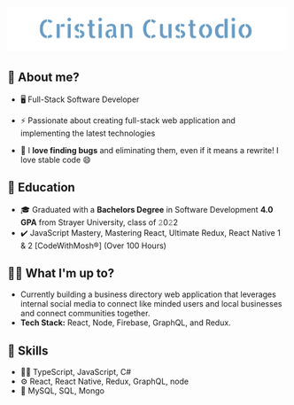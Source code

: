 <h1 align="center">
  <img src="https://github.com/cristian-custodio/cristian-custodio/blob/main/images/cristian-custodio.svg" alt="Cristian Custodio" />
</h1>

## :book: About me?
- 🖥  Full-Stack Software Developer

- ⚡ Passionate about creating full-stack web application and implementing the latest technologies
- 🔭 I **love finding bugs** and eliminating them, even if it means a rewrite! I love stable code 😄

## 🏫 Education
- 🎓 Graduated with a **Bachelors Degree** in Software Development **4.0 GPA** from Strayer University, class of 𝟸0𝟸2
- ✔️ JavaScript Mastery, Mastering React, Ultimate Redux, React Native 1 & 2 [CodeWithMosh®] (Over 100 Hours)

## :man_technologist: What I'm up to?
- Currently building a business directory web application that leverages internal social media to connect like minded users and local businesses and connect communities together. 
- **Tech Stack:** React, Node, Firebase, GraphQL, and Redux.

## 🌱 Skills
- 👨‍💻 TypeScript, JavaScript, C#
- ⚙️ React, React Native, Redux, GraphQL, node
- 💽 MySQL, SQL, Mongo


<!--
**cristian-custodio/cristian-custodio** is a ✨ _special_ ✨ repository because its `README.md` (this file) appears on your GitHub profile.


## :man_technologist: What I'm up to?

- Currently building a business directory web application that leverages internal social media to connect like minded users and local businesses and connect communities together. 
- **Tech Stack:** React, Node, Firebase, GraphQL, and Redux
<!--
**cristian-custodio/cristian-custodio** is a ✨ _special_ ✨ repository because its `README.md` (this file) appears on your GitHub profile.

Here are some ideas to get you started:

- 🔭 I’m currently working on ...
- 🌱 I’m currently learning ...
- 👯 I’m looking to collaborate on ...
- 🤔 I’m looking for help with ...
- 💬 Ask me about ...
- 📫 How to reach me: ...
- 😄 Pronouns: ...
- ⚡ Fun fact: ...
-->
